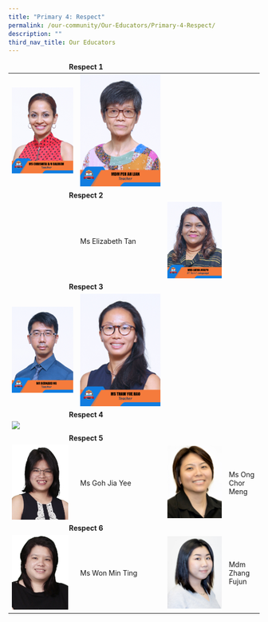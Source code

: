 ```yaml
---
title: "Primary 4: Respect"
permalink: /our-community/Our-Educators/Primary-4-Respect/
description: ""
third_nav_title: Our Educators
---
```

<table>
<thead>
  <tr>
		<td colspan="2"><center><b>Respect 1</b></center></td>
  </tr>
</thead>
<tbody>
  <tr>
    <td><img src="/images/Teaching%20Staff/2023_ms%20chrisnita%20d_o%20baliram.jpg"></td>
    <td><img src="/images/Teaching%20Staff/2023_mdm%20peh%20ah%20lian.jpg"> </td>
  </tr>
  <tr>
    <td colspan="2"><center><b>Respect 2</b></center></td>
  </tr>
  <tr>
    <td><img src=""></td>
    <td>Ms Elizabeth Tan</td>
    <td><img src="/images/Teaching%20Staff/2023_mrs%20latha%20joseph.jpg"> </td>
  </tr>
  <tr>
    <td colspan="2"><center><b>Respect 3</b></center></td>
  </tr>
  <tr>
    <td><img src="/images/Teaching%20Staff/2023_mr%20bernard%20ng.jpg"></td>
    <td><img src="/images/Teaching%20Staff/2023_ms%20tham%20yue%20hao.jpg"> </td>
  </tr>
  <tr>
    <td colspan="2"><center><b>Respect 4</b></center></td>
  </tr>
  <tr>
    <td> <img src="/images/Teaching%20Staff/2023_mr%20rajinikanth%20naidu.jpg></td>
    <td><img src="></td>
  </tr>
  <tr>
    <td colspan="2"><center><b>Respect 5</b></center></td>
  </tr>
  <tr>
    <td><img src="/images/Teaching%20Staff/Goh%20Jia%20Yee.jpeg"> </td>
    <td>Ms Goh Jia Yee</td>
    <td><img src="/images/Teaching%20Staff/Ms%20Ong%20Chor%20Meng%20(HOD%20Curriculum)2.jpg"></td>
    <td>Ms Ong Chor Meng</td>
  </tr>
  <tr>
    <td colspan="2"><center><b>Respect 6</b></center></td>
  </tr>
  <tr>
    <td><img src="/images/Teaching%20Staff/Won%20Min%20Ting.jpeg"> </td>
    <td>Ms Won Min Ting</td>
    <td><img src="/images/Teaching%20Staff/Ms%20Zhang%20Fujun2.jpg"> </td>
    <td>Mdm Zhang Fujun</td>
  </tr>
</tbody>
</table>